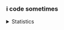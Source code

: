 ### i code sometimes

<details>
      <summary>Statistics</summary>
  <p align=center>
    <a href="https://github.com/3xq">
      <img align="left" src="https://github-readme-stats.vercel.app/api?username=3xq&show_icons=true&theme=dark" alt="3xq's Statistics." />
      <img align="left" src="https://github-readme-stats.vercel.app/api/top-langs/?username=3xq&layout=compact&theme=dark&langs_count=10?exclude_repo=UntitledX" alt="3xq's Statistics." />
    </a>
  </p>
</details>
